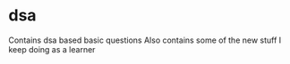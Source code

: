 # dsa
Contains dsa based basic questions
Also contains some of the new stuff I keep doing as a learner
